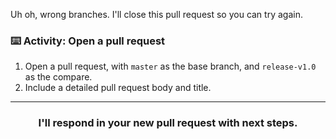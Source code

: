 Uh oh, wrong branches. I'll close this pull request so you can try again.

### :keyboard: Activity: Open a pull request

1. Open a pull request, with `master` as the base branch, and `release-v1.0` as the compare.
1. Include a detailed pull request body and title.

<hr>
<h3 align="center">I'll respond in your new pull request with next steps.</h3>
